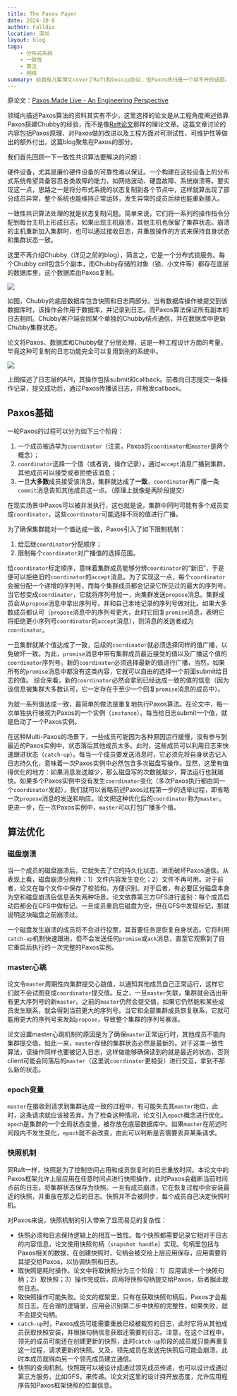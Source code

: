 ```yaml
---
title: The Paxos Paper
date: 2024-10-8
author: Falldio
location: 深圳
layout: blog
tags: 
    - 分布式系统
    - 一致性
    - 算法
    - 网络
summary: 前面有几篇博文cover了Raft和Gossip协议，但Paxos终归是一个绕不开的话题。今天要读的这篇paper正好用来补全这块拼图。
---
```


原论文：[Paxos Made Live - An Engineering Perspective](https://www.cs.utexas.edu/~lorenzo/corsi/cs380d/papers/paper2-1.pdf)

领域内描述Paxos算法的资料其实有不少，这里选择的论文是从工程角度阐述依靠Paxos搭建Chubby的经验，而不是像[Raft论文](https://raft.github.io/raft.pdf)那样的理论文章。这篇文章讨论的内容包括Paxos原理、对Paxos做的改进以及工程方面对可测试性、可维护性等做出的额外付出，这篇blog聚焦在Paxos的部分。

我们首先回顾一下一致性共识算法要解决的问题：

硬件设备，尤其是廉价硬件设备的可靠性难以保证。一个构建在这些设备上的分布式系统希望具备容忍各类故障的能力，如网络波动、硬盘故障、系统崩溃等。要实现这一点，思路之一是将分布式系统的状态复制到各个节点中，这样就算出现了部分成员异常，整个系统也能维持正常运转，发生异常的成员后续也能重新接入。

一致性共识算法处理的就是状态复制问题。简单来说，它们将一系列的操作指令分配到每台主机上形成日志，如果出现主机崩溃，其他主机也保留了集群状态。崩溃的主机重新加入集群时，也可以通过接收日志，并重放操作的方式来保持自身状态和集群状态一致。

这里不再介绍Chubby（详见之前的blog），简言之，它是一个分布式锁服务。每个Chubby cell包含5个副本，而Chubby存储的对象（锁、小文件等）都存在底层的数据库里，这个数据库由Paxos复制。

![](https://raw.githubusercontent.com/Falldio/pics/main/img/202410071801114.png)

如图，Chubby的底层数据库包含快照和日志两部分。当有数据库操作被提交到该数据库时，该操作会作用于数据库，并记录到日志。而Paxos算法保证所有副本的日志相同。Chubby客户端会同某个单独的Chubby结点通信，并在数据库中更新Chubby集群状态。

论文将Paxos、数据库和Chubby做了分层处理，这是一种工程设计方面的考量，毕竟这种可复制的日志功能完全可以复用到别的系统中。

![](https://raw.githubusercontent.com/Falldio/pics/main/img/202410081345267.png)

上图描述了日志层的API，其操作包括submit和callback。前者向日志提交一条操作记录，提交成功后，通过Paxos传播该日志，并触发callback。

## Paxos基础

一轮Paxos的过程可以分为如下三个阶段：

1. 一个成员被选举为`coordinator`（注意，Paxos的`coordinator`和`master`是两个概念）；
2. `coordinator`选择一个值（或者说，操作记录），通过`accept`消息广播到集群，其他成员可以接受或者拒绝该消息；
3. 一旦**大多数**成员接受该消息，集群就达成了**一致**，`coordinator`再广播一条`commit`消息告知其他成员这一点。（原理上就像是两阶段提交）

在现实场景中Paxos可以被并发执行，这也就是说，集群中同时可能有多个成员变成`coordinator`，这些`coordinator`可能选择不同的值进行广播。

为了确保集群能对一个值达成一致，Paxos引入了如下限制机制：

1. 给后继`coordinator`分配顺序；
2. 限制每个`coordinator`对广播值的选择范围。

给`coordinator`标定顺序，意味着集群成员能够分辨`coordinator`的“新旧”，于是便可以拒绝旧的`coordinator`的`accept`消息。为了实现这一点，每个`coordinator`会被分配一个递增的序列号，而每个集群成员都会记录它所见过的最大的序列号。当它想变成`coordinator`，它就将序列号加一，向集群发送`propose`消息。集群成员会从`propose`消息中拿出序列号，并和自己本地记录的序列号做对比。如果大多数成员都认可（`propose`消息中的序列号更大，此时它回复`promise`消息，表明它将拒绝更小序列号`coordinator`的`accept`消息），则消息的发送者成为`coordinator`。

一旦集群就某个值达成了一致，后续的`coordinator`就必须选择同样的值广播，以免破坏一致。为此，`promise`消息中带有集群成员最近接受的值以及广播这个值的`coordinator`序列号。新的`coordinator`必须选择最新的值进行广播，当然，如果所有的`promise`消息中都没有这类内容，它就可以自由的选择一个前面submit给日志的值。
综合来看，新的`coordinator`必然会拿到已经达成一致的值的信息（因为该信息被集群大多数认可，它一定存在于至少一个回复`promise`消息的成员中）。

为就一系列值达成一致，最简单的做法是重复地执行Paxos算法。在论文中，每一次单独执行被视为Paxos的一个实例（`instance`）。每当给日志submit一个值，就是启动了一个Paxos实例。

在这种Multi-Paxos的场景下，一些成员可能因为各种原因运行缓慢，没有参与到最近的Paxos实例中，状态落后其他成员太多。此时，这些成员可以利用日志来快速跟进状态（`catch-up`）。每当一个成员要发送消息时，它必须先将自身状态记入日志持久化，意味着一次Paxos实例中必然包含多次磁盘写操作。显然，这里有值得优化的地方：如果消息发送越少，那么磁盘写的次数就越少，算法运行也就越快。如果多个Paxos实例中没有发生`coordinator`变化（多次Paxos执行都由同一个`coordinator`发起），我们就可以省略前述Paxos过程第一步的选举过程，即省略一次`propose`消息的发送和响应。论文把这种优化后的`coordinator`称为`master`。更进一步，在一次Paxos实例中，`master`可以打包广播多个值。

## 算法优化

### 磁盘崩溃

当一个成员的磁盘崩溃后，它就失去了它的持久化状态，进而破坏Paxos通信。从表现上看，磁盘崩溃分两种：1）文件内容发生变化；2）文件不再可用。对于前者，论文在每个文件中保存了校验和，方便识别。对于后者，有必要区分磁盘本身为空和磁盘崩溃后信息丢失两种场景。论文依靠第三方GFS进行鉴别：每个成员启动后都会在GFS中做标记。一旦成员重启后磁盘为空，但在GFS中发现标记，那就说明这块磁盘之前崩溃过。

一个磁盘发生崩溃的成员将不会进行投票，其首要任务是恢复自身状态。它将利用`catch-up`机制快速跟进，但不会发送任何`promise`或`ack`消息，直至它观察到了自它重启后执行的一次完整的Paxos实例。

### master心跳

论文令`master`周期性向集群提交心跳值，以通知其他成员自己正常运行，这样它们就不会试图变成`coordinator`提交值。反之，一旦`master`失联，集群就会选出带有更大序列号的新`master`。之前的`master`仍然会提交值，如果它仍然能和某些成员发生联系，就会得到当前更大的序列号。当它和全部集群成员恢复联系，它就可能用更大的序列号来发起`propose`，导致整个集群的序列号暴涨。

论文设置master心跳机制的原因是为了确保`master`正常运行时，其他成员不能向集群提交值，如此一来，`master`存储的集群状态必然是最新的。对于这类一致性算法，读操作同样也要被记入日志，这样做能够确保读到的就是最近的状态，否则client可能会同落后的`master`（这里说`coordinator`更稳妥）进行交互，拿到不那么新的状态。

### epoch变量

`master`在接收到请求到集群达成一致的过程中，有可能失去其`master`地位，此时，这条请求就应该被丢弃。为了检查这种情况，论文引入`epoch`概念进行优化。`epoch`是集群的一个全局状态变量，被存放在底层数据库中。如果`master`在前述时间段内不发生变化，`epoch`就不会改变，由此可以判断是否需要丢弃某条请求。

### 快照机制

同Raft一样，快照是为了控制空间占用和成员恢复时的日志重放时间。本论文中的Paxos框架允许上层应用在任意时间点进行快照操作，此时Paxos会截断当前时间点前的日志，将集群状态保存为快照。一旦有成员崩溃，它在恢复过程中会安装最近的快照，并重放在那之后的日志。快照并不会被同步，每个成员自己决定快照时机。

对Paxos来说，快照机制的引入带来了显而易见的复杂性：

+ 快照必须和日志保持逻辑上的相互一致性。每个快照都需要记录它相对于日志的内容信息，论文使用快照句柄（`snapshot handle`）实现。句柄里包括与Paxos相关的数据，在创建快照时，句柄会被交给上层应用保存，应用需要将其提交给Paxos，以协调快照和日志。
+ 取快照是耗时操作。论文中将取快照分为三个阶段：1）应用请求一个快照句柄；2）取快照；3）操作完成后，应用将快照句柄提交给Paxos，后者据此裁剪日志。
+ 取快照操作可能失败。论文的框架里，只有在获取快照句柄后，Paxos才会裁剪日志。在合理的逻辑里，应用会识别第二步中快照的完整性，如果失败，就不会提交句柄。
+ `catch-up`时，Paxos成员可能需要重放已经被裁剪的日志，此时它将从其他成员获取快照安装，并根据句柄信息获取还需要的日志。注意，在这个过程中，领先的成员可能还在创建更新的快照，此时`catch-up`阶段的成员就只能再重复这一过程，请求更新的快照。又及，领先成员在发送完快照后可能会崩溃，此时本成员就得向另一个领先成员建立通信。
+ 快照的查询机制。快照既可以被设计成通过领先成员传递，也可以设计成通过第三方服务，比如GFS，来传递。论文对这里的设计持开放态度，允许应用程序告知Paxos框架快照的位置信息。
